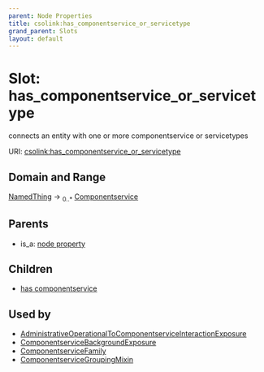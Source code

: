 ```yaml
---
parent: Node Properties
title: csolink:has_componentservice_or_servicetype
grand_parent: Slots
layout: default
---
```


# Slot: has_componentservice_or_servicetype


connects an entity with one or more componentservice or servicetypes

URI: [csolink:has_componentservice_or_servicetype](https://w3id.org/csolink/vocab/has_componentservice_or_servicetype)

## Domain and Range

[NamedThing](NamedThing.md) ->  <sub>0..*</sub> [Componentservice](Componentservice.md)

## Parents

 *  is_a: [node property](node_property.md)

## Children

 *  [has componentservice](has_componentservice.md)

## Used by

 * [AdministrativeOperationalToComponentserviceInteractionExposure](AdministrativeOperationalToComponentserviceInteractionExposure.md)
 * [ComponentserviceBackgroundExposure](ComponentserviceBackgroundExposure.md)
 * [ComponentserviceFamily](ComponentserviceFamily.md)
 * [ComponentserviceGroupingMixin](ComponentserviceGroupingMixin.md)
